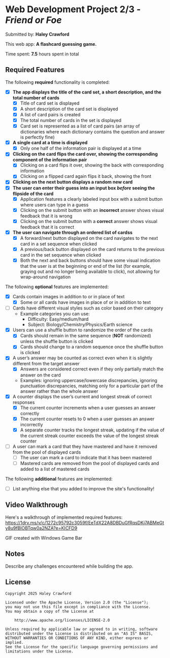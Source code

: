 # Web Development Project 2/3 - *Friend or Foe*

Submitted by: **Haley Crawford**

This web app: **A flashcard guessing game.**

Time spent: **7.5** hours spent in total

## Required Features

The following **required** functionality is completed:


- [X] **The app displays the title of the card set, a short description, and the total number of cards**
  - [X] Title of card set is displayed 
  - [X] A short description of the card set is displayed 
  - [X] A list of card pairs is created
  - [X] The total number of cards in the set is displayed 
  - [X] Card set is represented as a list of card pairs (an array of dictionaries where each dictionary contains the question and answer is perfectly fine)
- [X] **A single card at a time is displayed**
  - [X] Only one half of the information pair is displayed at a time
- [X] **Clicking on the card flips the card over, showing the corresponding component of the information pair**
  - [X] Clicking on a card flips it over, showing the back with corresponding information 
  - [X] Clicking on a flipped card again flips it back, showing the front
- [X] **Clicking on the next button displays a random new card**
- [X] **The user can enter their guess into an input box *before* seeing the flipside of the card**
  - [X] Application features a clearly labeled input box with a submit button where users can type in a guess
  - [X] Clicking on the submit button with an **incorrect** answer shows visual feedback that it is wrong 
  - [X] Clicking on the submit button with a **correct** answer shows visual feedback that it is correct
- [X] **The user can navigate through an ordered list of cardss**
  - [X] A forward/next button displayed on the card navigates to the next card in a set sequence when clicked
  - [X] A previous/back button displayed on the card returns to the previous card in the set sequence when clicked
  - [X] Both the next and back buttons should have some visual indication that the user is at the beginning or end of the list (for example, graying out and no longer being available to click), not allowing for wrap-around navigation

The following **optional** features are implemented:

- [X] Cards contain images in addition to or in place of text
  - [X] Some or all cards have images in place of or in addition to text
- [ ] Cards have different visual styles such as color based on their category
  - Example categories you can use:
    - Difficulty: Easy/medium/hard
    - Subject: Biology/Chemistry/Physics/Earth science
- [X] Users can use a shuffle button to randomize the order of the cards
  - [X] Cards should remain in the same sequence (**NOT** randomized) unless the shuffle button is clicked 
  - [X] Cards should change to a random sequence once the shuffle button is clicked
- [X] A user’s answer may be counted as correct even when it is slightly different from the target answer
  - [X] Answers are considered correct even if they only partially match the answer on the card 
  - Examples: ignoring uppercase/lowercase discrepancies, ignoring punctuation discrepancies, matching only for a particular part of the answer rather than the whole answer
- [X] A counter displays the user’s current and longest streak of correct responses
  - [X] The current counter increments when a user guesses an answer correctly
  - [X] The current counter resets to 0 when a user guesses an answer incorrectly
  - [X] A separate counter tracks the longest streak, updating if the value of the current streak counter exceeds the value of the longest streak counter 
- [ ] A user can mark a card that they have mastered and have it removed from the pool of displayed cards
  - [ ] The user can mark a card to indicate that it has been mastered
  - [ ] Mastered cards are removed from the pool of displayed cards and added to a list of mastered cards

The following **additional** features are implemented:

* [ ] List anything else that you added to improve the site's functionality!

## Video Walkthrough

Here's a walkthrough of implemented required features: https://1drv.ms/v/c/1272c95792c3059f/EeTdX22A8DBDuGfRqsDKj7ABMeGty8u9fBlOBTqw0a2NZA?e=KICFD9

<!-- Replace this with whatever GIF tool you used! -->
GIF created with Windows Game Bar  
<!-- Recommended tools:
[Kap](https://getkap.co/) for macOS
[ScreenToGif](https://www.screentogif.com/) for Windows
[peek](https://github.com/phw/peek) for Linux. -->

## Notes

Describe any challenges encountered while building the app.

## License

    Copyright 2025 Haley Crawford

    Licensed under the Apache License, Version 2.0 (the "License");
    you may not use this file except in compliance with the License.
    You may obtain a copy of the License at

        http://www.apache.org/licenses/LICENSE-2.0

    Unless required by applicable law or agreed to in writing, software
    distributed under the License is distributed on an "AS IS" BASIS,
    WITHOUT WARRANTIES OR CONDITIONS OF ANY KIND, either express or implied.
    See the License for the specific language governing permissions and
    limitations under the License.
